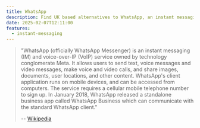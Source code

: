 ```yaml
---
title: WhatsApp
description: Find UK based alternatives to WhatsApp, an instant messaging (IM) and voice-over-IP (VoIP) service owned by technology conglomerate Meta.
date: 2025-02-07T12:11:00
features:
  - instant-messaging
---
```

> "WhatsApp (officially WhatsApp Messenger) is an instant messaging (IM) and voice-over-IP (VoIP) service owned by technology conglomerate Meta. It allows users to send text, voice messages and video messages, make voice and video calls, and share images, documents, user locations, and other content. WhatsApp's client application runs on mobile devices, and can be accessed from computers. The service requires a cellular mobile telephone number to sign up. In January 2018, WhatsApp released a standalone business app called WhatsApp Business which can communicate with the standard WhatsApp client."
>
> -- [Wikipedia](https://en.wikipedia.org/wiki/WhatsApp)